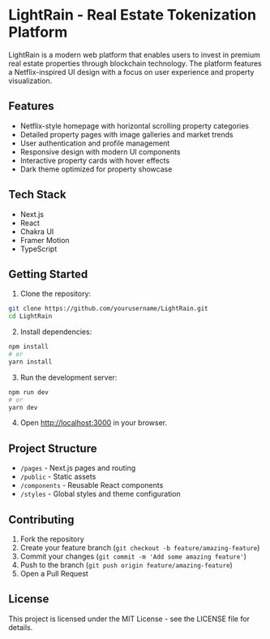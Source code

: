 # LightRain - Real Estate Tokenization Platform

LightRain is a modern web platform that enables users to invest in premium real estate properties through blockchain technology. The platform features a Netflix-inspired UI design with a focus on user experience and property visualization.

## Features

- Netflix-style homepage with horizontal scrolling property categories
- Detailed property pages with image galleries and market trends
- User authentication and profile management
- Responsive design with modern UI components
- Interactive property cards with hover effects
- Dark theme optimized for property showcase

## Tech Stack

- Next.js
- React
- Chakra UI
- Framer Motion
- TypeScript

## Getting Started

1. Clone the repository:
```bash
git clone https://github.com/yourusername/LightRain.git
cd LightRain
```

2. Install dependencies:
```bash
npm install
# or
yarn install
```

3. Run the development server:
```bash
npm run dev
# or
yarn dev
```

4. Open [http://localhost:3000](http://localhost:3000) in your browser.

## Project Structure

- `/pages` - Next.js pages and routing
- `/public` - Static assets
- `/components` - Reusable React components
- `/styles` - Global styles and theme configuration

## Contributing

1. Fork the repository
2. Create your feature branch (`git checkout -b feature/amazing-feature`)
3. Commit your changes (`git commit -m 'Add some amazing feature'`)
4. Push to the branch (`git push origin feature/amazing-feature`)
5. Open a Pull Request

## License

This project is licensed under the MIT License - see the LICENSE file for details. 